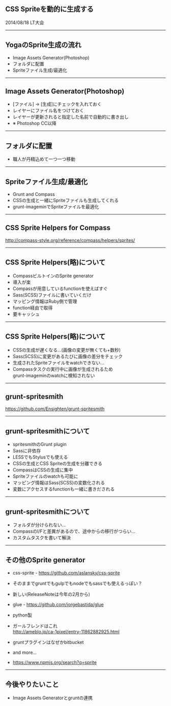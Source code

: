 
## CSS Spriteを動的に生成する

2014/08/18 LT大会

---

## YogaのSprite生成の流れ
- Image Assets Generator(Photoshop)
- フォルダに配置
- Spriteファイル生成/最適化

---

## Image Assets Generator(Photoshop)

- [ファイル] → [生成]にチェックを入れておく
- レイヤーにファイル名をつけておく
- レイヤーが更新されると指定した名前で自動的に書き出し
- ※ Photoshop CC以降

---

## フォルダに配置

- 職人が丹精込めて一つ一つ移動

---

## Spriteファイル生成/最適化

- Grunt and Compass
- CSSの生成と一緒にSpriteファイルも生成してくれる
 - grunt-imageminでSpriteファイルを最適化

---

## CSS Sprite Helpers for Compass

http://compass-style.org/reference/compass/helpers/sprites/

---

## CSS Sprite Helpers(略)について

- CompassビルトインのSprite generator
- 導入が楽
 - Compassが用意しているfunctionを使えばすぐ
 - Sass(SCSS)ファイルに書いていくだけ
- マッピング情報はRuby側で管理
 - function経由で取得
 - 要キャッシュ

---

## CSS Sprite Helpers(略)について

- CSSの生成が遅くなる...(画像の変更が無くても+数秒)
 - Sass(SCSS)に変更があるたびに画像の差分をチェック
- 生成されたSpriteファイルをwatchできない...
 - Compassタスクの実行中に画像が生成されるため  
grunt-imageminのwatchに検知されない

---

## grunt-spritesmith

https://github.com/Ensighten/grunt-spritesmith

---

## grunt-spritesmithについて

- spritesmithのGrunt plugin
- Sassに非依存
 - LESSでもStylusでも使える
- CSSの生成とCSS Spriteの生成を分離できる
 - CompassはCSSの生成に集中
 - Spriteファイルのwatchも可能に
- マッピング情報はSass(SCSS)の変数化される
 - 変数にアクセスするfunctionも一緒に書きだされる

---

## grunt-spritesmithについて

- フォルダが分けられない...
- CompassのI/Fと差異があるので、途中からの移行がつらい...
- カスタムタスクを書いて解決

---

## その他のSprite generator

- css-sprite - https://github.com/aslansky/css-sprite
 - そのままでgruntでもgulpでもnodeでもsassでも使えるっぽい？
 - 新しい(ReleaseNoteは今年の2月から)

- glue - https://github.com/jorgebastida/glue
 - python製
 - ガールフレンドはこれ  
 http://ameblo.jp/ca-1pixel/entry-11862882925.html
 - gruntプラグインはなぜかbitbucket

- and more...
 - https://www.npmjs.org/search?q=sprite

---

## 今後やりたいこと
- Image Assets Generatorとgruntの連携

